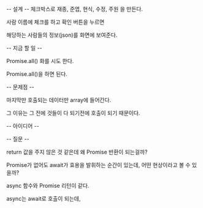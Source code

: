 -- 설계 --
체크박스로 재종, 준엽, 현식, 수정, 주원 을 만든다.

사람 이름에 체크를 하고 확인 버튼을 누르면

해당하는 사람들의 정보(json)를 화면에 보여준다.

-- 지금 할 일 --

Promise.all() 화를 시도 한다.

Promise.all()을 하면 된다.






-- 문제점 --

마지막만 호출되는 데이터만 array에 들어간다.

그 이유는 그 전에 것들이 다 되기전에 호출이 되기 때문이다.









-- 아이디어 --





-- 질문 --

return 값을 주지 않은 것 같은데 왜 Promise 반환이 되는걸까?

Promise가 없어도 await가 효용을 발휘하는 순간이 있는데, 어떤 현상이라고 볼 수 있을까?



async 함수와 Promise 리턴이 같다.

async는 await로 호출이 되는데,
